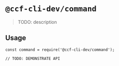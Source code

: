 # `@ccf-cli-dev/command`

> TODO: description

## Usage

```
const command = require('@ccf-cli-dev/command');

// TODO: DEMONSTRATE API
```
